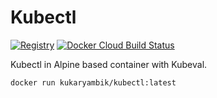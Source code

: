 # Kubectl

[![Registry](https://img.shields.io/badge/registry-docker.io-blue.svg)](https://hub.docker.com/r/kukaryambik/kubectl)
[![Docker Cloud Build Status](https://img.shields.io/docker/cloud/build/kukaryambik/pinc)](https://hub.docker.com/r/kukaryambik/kubectl/builds)

Kubectl in Alpine based container with Kubeval.

```
docker run kukaryambik/kubectl:latest
```
